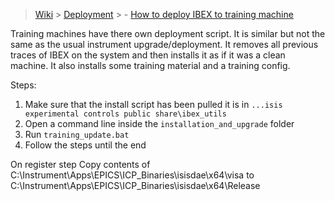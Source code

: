 > [Wiki](Home) > [Deployment](Deployment) > - [How to deploy IBEX to training machine](IBEX-Deployment-on-Training-machine)

Training machines have there own deployment script. It is similar but not the same as the usual instrument upgrade/deployment. It removes all previous traces of IBEX on the system and then installs it as if it was a clean machine. It also installs some training material and a training config.

Steps:

1. Make sure that the install script has been pulled it is in `...isis experimental controls public share\ibex_utils`
1. Open a command line inside the `installation_and_upgrade` folder
1. Run `training_update.bat`
1. Follow the steps until the end

On register step
Copy contents of C:\Instrument\Apps\EPICS\ICP_Binaries\isisdae\x64\visa to C:\Instrument\Apps\EPICS\ICP_Binaries\isisdae\x64\Release


